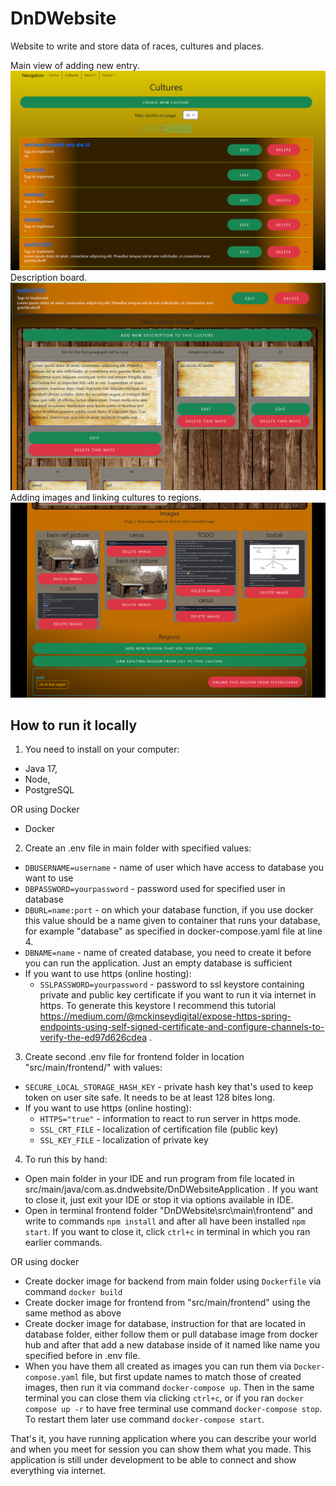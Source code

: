 <h1> DnDWebsite </h1>
Website to write and store data of races, cultures and places.

Main view of adding new entry.
![Temporary look of how the website look](META-INF/cultures07.2024.png)
Description board.
![Description board](META-INF/descriptions07.2024.png)
Adding images and linking cultures to regions.
![Images and links](META-INF/imagesNLinks07.2024.png)

<h2> How to run it locally </h2>

1. You need to install on your computer:
  - Java 17,
  - Node,
  - PostgreSQL

OR using Docker
 - Docker

2. Create an .env file in main folder with specified values:
- `DBUSERNAME=username` - name of user which have access to database you want to use 
- `DBPASSWORD=yourpassword` - password used for specified user in database
- `DBURL=name:port` - on which your database function,
if you use docker this value should be a name given to container that runs your database,
for example "database" as specified in docker-compose.yaml file at line 4.
- `DBNAME=name` - name of created database, you need to create it before you can run the application. 
Just an empty database is sufficient
- If you want to use https (online hosting):
  - `SSLPASSWORD=yourpassword` - password to ssl keystore containing private and public key certificate if you want to run it via internet in https.
  To generate this keystore I recommend this tutorial https://medium.com/@mckinseydigital/expose-https-spring-endpoints-using-self-signed-certificate-and-configure-channels-to-verify-the-ed97d626cdea .

3. Create second .env file for frontend folder in location "src/main/frontend/" with values:
- `SECURE_LOCAL_STORAGE_HASH_KEY` - private hash key that's used to keep token on user site safe. It needs to be at least 128 bites long. 
- If you want to use https (online hosting):
  - `HTTPS="true"` - information to react to run server in https mode.
  - `SSL_CRT_FILE` - localization of certification file (public key)
  - `SSL_KEY_FILE` - localization of private key

4. To run this by hand:
- Open main folder in your IDE and run program from file located in src/main/java/com.as.dndwebsite/DnDWebsiteApplication .
If you want to close it, just exit your IDE or stop it via options available in IDE.
- Open in terminal frontend folder "DnDWebsite\src\main\frontend" and write to commands `npm install` and after all have been installed `npm start`.
If you want to close it, click `ctrl+c` in terminal in which you ran earlier commands.

OR using docker
- Create docker image for backend from main folder using `Dockerfile` via command `docker build`
- Create docker image for frontend from "src/main/frontend" using the same method as above
- Create docker image for database, instruction for that are located in database folder, either follow them
or pull database image from docker hub and after that add a new database inside of it named like name you specified before in .env file.
- When you have them all created as images you can run them via `Docker-compose.yaml` file, but first update names to match
those of created images, then run it via command `docker-compose up`. Then in the same terminal you can close them via clicking
`ctrl+c`, or if you ran `docker compose up -r` to have free terminal use command `docker-compose stop`. To restart them later
use command `docker-compose start`.

That's it, you have running application where you can describe your world and when you meet for session you can show them
what you made. This application is still under development to be able to connect and show everything via internet.